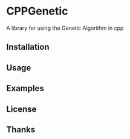 # CPPGenetic

A library for using the Genetic Algorithm in cpp

## Installation

## Usage

## Examples

## License

## Thanks
